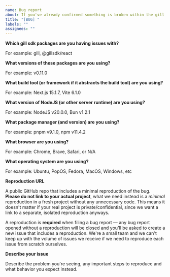 ```yaml
---
name: Bug report
about: If you've already confirmed something is broken within the gill sdk itself, create a bug report.
title: "[BUG] "
labels: ""
assignees: ""
---
```


<!-- Please provide all of the information requested below. Our maintainers are limited on time without all of this information it's not possible for us to help and your bug report will be closed. -->

**Which gill sdk packages are you having issues with?**

For example: gill, @gillsdk/react

**What versions of these packages are you using?**

For example: v0.11.0

**What build tool (or framework if it abstracts the build tool) are you using?**

For example: Next.js 15.1.7, Vite 6.1.0

**What version of NodeJS (or other server runtime) are you using?**

For example: NodeJS v20.0.0, Bun v1.2.1

**What package manager (and version) are you using?**

For example: pnpm v9.1.0, npm v11.4.2

**What browser are you using?**

For example: Chrome, Brave, Safari, or N/A

**What operating system are you using?**

For example: Ubuntu, PopOS, Fedora, MacOS, Windows, etc

**Reproduction URL**

A public GitHub repo that includes a minimal reproduction of the bug. **Please do not link to your actual project**,
what we need instead is a _minimal_ reproduction in a fresh project without any unnecessary code. This means it doesn't
matter if your real project is private/confidential, since we want a link to a separate, isolated reproduction anyways.

A reproduction is **required** when filing a bug report — any bug report opened without a reproduction will be closed
and you'll be asked to create a new issue that includes a reproduction. We're a small team and we can't keep up with the
volume of issues we receive if we need to reproduce each issue from scratch ourselves.

**Describe your issue**

Describe the problem you're seeing, any important steps to reproduce and what behavior you expect instead.
